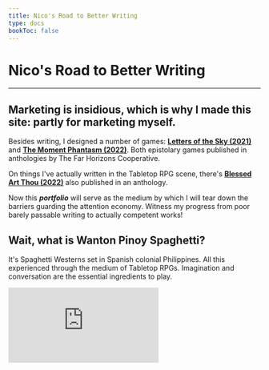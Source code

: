 ```yaml
---
title: Nico's Road to Better Writing
type: docs
bookToc: false
---
```


# Nico's Road to Better Writing

---

## Marketing is insidious, which is why I made this site: partly for marketing myself.

Besides writing, I designed a number of games: [**Letters of the Sky (2021)**](https://far-horizons-co-op.itch.io/sgd8) and [**The Moment Phantasm (2022)**](https://far-horizons-co-op.itch.io/anthology-2-1). Both epistolary games published in anthologies by The Far Horizons Cooperative.

On things I've actually written in the Tabletop RPG scene, there's [**Blessed Art Thou (2022)**](https://spearwitch.com/products/violence-collection) also published in an anthology.

Now this ***portfolio*** will serve as the medium by which I will tear down the barriers guarding the attention economy. Witness my progress from poor barely passable writing to actually competent works!

## Wait, what is Wanton Pinoy Spaghetti?

It's Spaghetti Westerns set in Spanish colonial Philippines. All this experienced through the medium of Tabletop RPGs. Imagination and conversation are the essential ingredients to play.

<!--
  This is the HTML block you need to insert wherever you want
  your webring to show up. By default, it is displayed exactly
  as it is styled on the host.

  The entries in the allow attribute(s) are security defaults.
  You're welcome to override them if you want, but it's best
  to leave them in place unless something is broken. For more
  info on them, see:
      https://www.w3schools.com/tags/tag_iframe.asp
  The only setting that *has* to remain in place is in the
  sandbox attribute; 'allow-top-navigation-by-user-activation'
  is what enables the iframe to send users to a member site or
  the list of members. The 'allow-same-origin' is required for
  the included script to work and set the styling correctly.
  The 'allow-scripts' attribute is only required if you are
  using the random member link.
-->
<iframe id="toroidal-iframe-other-cool-folks-nico"
        class="toroidal"
        frameBorder="0"
        allow="layout-animations 'none';
        unoptimized-images 'none';
        oversized-images 'none';
        sync-script 'none';
        sync-xhr 'none';
        unsized-media 'none';"
        allowfullscreen="false"
        allowpaymentrequest="false"
        sandbox="allow-top-navigation allow-same-origin allow-scripts"
        src="https://san-tagoy.xyz/toroidal/san-tagoy/" >
</iframe>

<!--
  You can put this script block wherever makes sense for your
  site; you might want it in your footer or pulled into a JS
  file, but if you want the iframe to configure correctly,
  you will need it *somewhere*.
-->
<script>
  // This function configures the iframe display so that it
  // looks okay after loading; this default implementation
  // will display the iframe to its actual size wherever
  // you put it in your site, themed exactly as it is on
  // the host.
  function configureToroidalIframe() {
    let iframeID = 'toroidal-iframe-other-cool-folks-nico'
    let navID    = 'toroidal-nav-other-cool-folks'
    let webringIframe = document.getElementById(iframeID);
    if (webringIframe != null) {
      let webringDoc = webringIframe.contentDocument;
      let webringNav = webringDoc.getElementById(navID);
      webringDoc.body.style.overflow = 'hidden';
      webringIframe.style.height = (webringNav.scrollHeight + 30) + 'px';
    } else {
      setTimeout(configureToroidalIframe, 100); 
    }
  }
  
  // When the window loads, the iframe configuration is called;
  // the implementation will retry until it is able to connect.
  window.onload = function() {
    configureToroidalIframe();
  }
</script>
